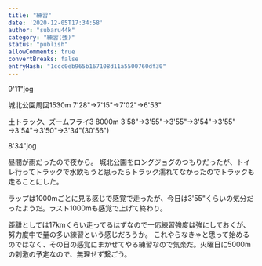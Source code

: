 ```yaml
---
title: "練習"
date: '2020-12-05T17:34:58'
author: "subaru44k"
category: "練習(強)"
status: "publish"
allowComments: true
convertBreaks: false
entryHash: "1ccc0eb965b167108d11a5500760df30"
---
```

9'11"jog

城北公園周回1530m
7'28"→7'15"→7'02"→6'53"

土トラック、ズームフライ3
8000m
3'58"→3'55"→3'55"→3'54"→3'55"
→3'54"→3'50"→3'34"(30'56")

8'34"jog

昼間が雨だったので夜から。
城北公園をロングジョグのつもりだったが、トイレ行ってトラックで水飲もうと思ったらトラック濡れてなかったのでトラックも走ることにした。

ラップは1000mごとに見る感じで感覚で走ったが、今日は3'55"くらいの気分だったようだ。ラスト1000mも感覚で上げて終わり。

距離としては17kmくらい走ってるはずなので一応練習強度は強にしておくが、努力度中で量の多い練習という感じだろうか。
これやらなきゃと思って始めるのではなく、その日の感覚にまかせてやる練習なので気楽だ。火曜日に5000mの刺激の予定なので、無理せず繋ごう。
